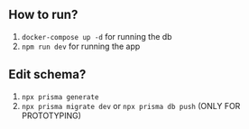 ## How to run?

1. `docker-compose up -d` for running the db
2. `npm run dev` for running the app


## Edit schema?
1. `npx prisma generate`
2. `npx prisma migrate dev` or `npx prisma db push` (ONLY FOR PROTOTYPING)